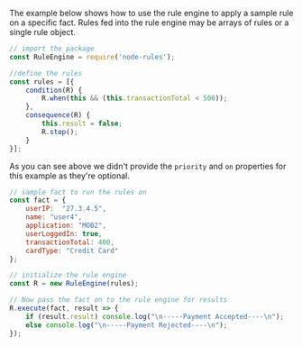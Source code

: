 The example below shows how to use the rule engine to apply a sample rule on a specific fact. Rules fed into the rule engine may be arrays of rules or a single rule object.
	
```js
// import the package
const RuleEngine = require('node-rules');

//define the rules
const rules = [{
	condition(R) {
		R.when(this && (this.transactionTotal < 500));
	},
	consequence(R) {
		this.result = false;
		R.stop();
	}
}];
```

As you can see above we didn't provide the `priority` and `on` properties for this example as they're optional.
```js
// sample fact to run the rules on	
const fact = {
    userIP:  "27.3.4.5",
    name: "user4",
    application: "MOB2",
    userLoggedIn: true,
    transactionTotal: 400,
    cardType: "Credit Card"
};

// initialize the rule engine
const R = new RuleEngine(rules);

// Now pass the fact on to the rule engine for results
R.execute(fact, result => { 
	if (result.result) console.log("\n-----Payment Accepted----\n"); 
	else console.log("\n-----Payment Rejected----\n");
});
```